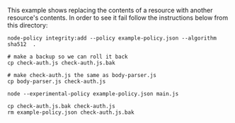 This example shows replacing the contents of a resource with another resource's contents. In order to see it fail follow the instructions below from this directory:

```console
node-policy integrity:add --policy example-policy.json --algorithm sha512  .

# make a backup so we can roll it back
cp check-auth.js check-auth.js.bak

# make check-auth.js the same as body-parser.js
cp body-parser.js check-auth.js

node --experimental-policy example-policy.json main.js

cp check-auth.js.bak check-auth.js
rm example-policy.json check-auth.js.bak
```
